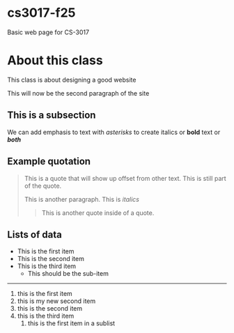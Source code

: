 # cs3017-f25
Basic web page for CS-3017

# About this class
This class is about designing a good website

This will now be the second paragraph of the site

## This is a subsection
We can add emphasis to text with *asterisks* to create italics or **bold** text or ***both***

## Example quotation
> This is a quote that will show up offset from other text.
> This is still part of the quote.
>
> This is another paragraph. This is *italics*
>
> > This is another quote inside of a quote.

## Lists of data

+ This is the first item
+ This is the second item
+ This is the third item
   + This should be the sub-item

 --- 

1. this is the first item
1. this is my new second item
1. this is the second item
1. this is the third item
    1. this is the first item in a sublist
  










